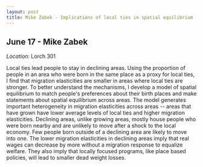 ```yaml
---
layout: post
title: Mike Zabek - Implications of local ties in spatial equilibrium (June 17)
---
```

## June 17 - Mike Zabek

*Location:* Lorch 301

Local ties lead people to stay in declining areas. Using the proportion of people in an area who were born in the same place as a proxy for local ties, I find that migration elasticities are smaller in areas where local ties are stronger. To better understand the mechanisms, I develop a model of spatial equilibrium to match people's preferences about their birth places and make statements about spatial equilibrium across areas. The model generates important heterogeneity in migration elasticities across areas -- areas that have grown have lower average levels of local ties and higher migration elasticities. Declining areas, unlike growing areas, mostly house people who were born nearby and are unlikely to move after a shock to the local economy. Few people born outside of a declining area are likely to move into one. The lower migration elasticities in declining areas imply that real wages can decrease by more without a migration response to equalize welfare. They also imply that locally focused programs, like place based policies, will lead to smaller dead weight losses. 